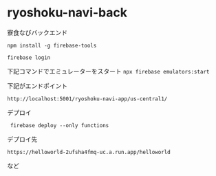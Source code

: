 # ryoshoku-navi-back
寮食なびバックエンド

`npm install -g firebase-tools`

`firebase login`

下記コマンドでエミュレーターをスタート
`npx firebase emulators:start`


下記がエンドポイント
```
http://localhost:5001/ryoshoku-navi-app/us-central1/
```

デプロイ
```
 firebase deploy --only functions
```


デプロイ先
```
https://helloworld-2ufsha4fmq-uc.a.run.app/helloworld
```

など
